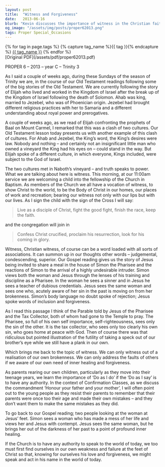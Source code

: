 ```yaml
---
layout: post
title:  "Witness and Forgiveness"
date:   2013-06-16
blurb: "Kevin discusses the importance of witness in the Christian faith, using the story of Elijah and the clash of cultures in the Old Testament as a backdrop. He emphasizes the need for Christians to live as disciples of Christ, bearing witness not only with words but also through their lives. The sermon also touches on the themes of inclusion, forgiveness, and self-awareness, contrasting the judgmental attitude of Simon the Pharisee with the welcoming and forgiving approach of Jesus."
og_image: "/assets/img/posts/proper62013.png"
tags: Proper Special_Occasions
---    
```

<div class="tag-pills">
  {% for tag in page.tags %}
    {% capture tag_name %}{{ tag }}{% endcapture %}
    <a href="{{ site.baseurl }}/tag/{{ tag_name }}" class="tag-pill">{{ tag_name }}</a>
  {% endfor %}
</div>
[Original PDF](/assets/pdf/proper62013.pdf)

PROPER 6 – 2013 – year C – Trinity 3

As I said a couple of weeks ago, during these Sundays of the season of Trinity we are, in the course of our Old Testament readings following some of the big stories of the Old Testament. We are currently following the story of Elijah who lived and worked in the Kingdom of Israel after the break up of the Kingdom of Israel following the death of Solomon. Ahab was king, married to Jezebel, who was of Phoenician origin. Jezebel had brought different religious practices with her to Samaria and a different understanding about royal power and prerogatives.

A couple of weeks ago, as we read of Elijah confronting the prophets of Baal on Mount Carmel, I remarked that this was a clash of two cultures. Our Old Testament lesson today presents us with another example of this clash of cultures. For Ahab and Jezebel, the King’s word, the King’s desires were law. Nobody and nothing – and certainly not an insignificant little man who owned a vineyard the King had his eyes on – could stand in the way. But Elijah spoke of a different culture, in which everyone, Kings included, were subject to the God of Israel.

The two cultures met in Naboth’s vineyard – and truth speaks to power. What we are talking about here is witness. This morning, at our 11:00am service we are welcoming a child into the fellowship of the Church in Baptism. As members of the Church we all have a vocation of witness, to show Christ to the world, to be the Body of Christ in our homes, our places of work and recreation; bearing our witness not only with our lips but with our lives. As I sign the child with the sign of the Cross I will say:

> Live as a disciple of Christ,
> fight the good fight,
> finish the race, keep the faith.

and the congregation will join in

> Confess Christ crucified,
> proclaim his resurrection,
> look for his coming in glory.

Witness, Christian witness, of course can be a word loaded with all sorts of associations. It can summon up in our thoughts other words – judgemental, condescending, superior. Our Gospel reading gives us the story of Jesus being invited to share a meal in the house of Simon the Pharisee and the reactions of Simon to the arrival of a highly undesirable intruder. Simon views both the woman and Jesus through the lenses of his training and discipline as a Pharisee. In the woman he sees a sinner and in Jesus he sees a teacher of dubious credentials. Jesus sees the same woman and sees one who, acutely aware of her sin in the past is moving on from her brokenness. Simon’s body language no doubt spoke of rejection; Jesus spoke words of inclusion and forgiveness.

As I read this passage I think of the Parable told by Jesus of the Pharisee and the Tax Collector, both of whom had gone to the Temple to pray. The Pharisee, so full of his own self importance, self-righteousness, sees only the sin of the other. It is the tax collector, who sees only too clearly his own sin, who goes home at peace with God. Then of course there was that ridiculous but pointed illustration of the futility of taking a speck out of our brother’s eye while we still have a plank in our own.

Which brings me back to the topic of witness. We can only witness out of a realisation of our own brokenness. We can only address the faults of others if we aware of our own need of inner healing and forgiveness.

As parents rearing our own children, particularly as they move into their teenage years, we learn the importance of ‘Do as I do’ if the ‘Do as I say’ is to have any authority. In the context of Confirmation Classes, as we discuss the commandment ‘Honour your father and your mother’, I will often point out to the young people as they resist their parents to remember that their parents were once too their age and made their own mistakes – and they don’t want them to make the same mistakes as they did.

To go back to our Gospel reading; two people looking at the woman at Jesus’ feet. Simon sees a woman who has made a mess of her life and views her and Jesus with contempt. Jesus sees the same woman, but he brings her out of the darkness of her past to a point of profound inner healing.

If the Church is to have any authority to speak to the world of today, we too must first find ourselves in our own weakness and failure at the feet of Christ so that, knowing for ourselves his love and forgiveness, we might speak and act in his name in the world of today.
